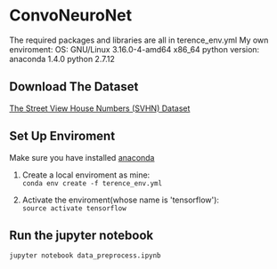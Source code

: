 # ConvoNeuroNet
The required packages and libraries are all in terence_env.yml
My own enviroment:
   OS: GNU/Linux 3.16.0-4-amd64 x86_64
   python version: anaconda 1.4.0
   	  	   python 2.7.12
## Download The Dataset  
   [The Street View House Numbers (SVHN) Dataset](http://ufldl.stanford.edu/housenumbers)  
   
## Set Up Enviroment  
   Make sure you have installed [anaconda](https://docs.continuum.io/anaconda/install#linux-install)
   1. Create a local enviroment as mine:  
      `conda env create -f terence_env.yml`
   
   2. Activate the enviroment(whose name is 'tensorflow'):  
      `source activate tensorflow`
      
## Run the jupyter notebook  
   `jupyter notebook data_preprocess.ipynb`
